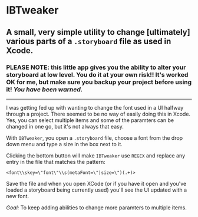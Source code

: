 # IBTweaker

## A small, very simple utility to change [ultimately] various parts of a `.storyboard` file as used in Xcode.

### PLEASE NOTE: this little app gives you the ability to alter your storyboard at low level. You do it at your own risk!! It's worked OK for me, but make sure you backup your project before using it! _You have been warned._

***

I was getting fed up with wanting to change the font used in a UI halfway through a project. There seemed to be no way of easily doing this in Xcode. Yes, you can select multiple items and some of the paramters can be changed in one go, but it's not always that easy.

With `IBTweaker`, you open a `.storyboard` file, choose a font from the drop down menu and type a size in the box next to it.

Clicking the bottom button will make `IBTweaker` use `REGEX` and replace any entry in the file that matches the pattern:

`<font\\skey=\"font\"\\s(metaFont=\"|size=\")(.+)>`

Save the file and when you open XCode (or if you have it open and you've loaded a storyboard being currently used) you'll see the UI updated with a new font.

_Goal:_ To keep adding abilities to change more paramters to multiple items.
